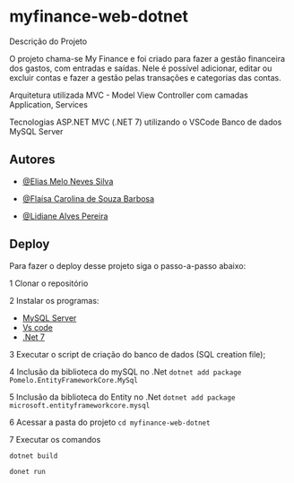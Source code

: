 # myfinance-web-dotnet
Descrição do Projeto

O projeto chama-se My Finance e foi criado para fazer a gestão financeira dos gastos, com entradas e saídas.
Nele é possível adicionar, editar ou excluir contas e fazer a gestão pelas transações e categorias das contas.

Arquitetura utilizada
MVC - Model View Controller com camadas Application, Services 

Tecnologias
ASP.NET MVC (.NET 7) utilizando o VSCode
Banco de dados MySQL Server	
## Autores

- [@Elias Melo Neves Silva](https://www.github.com/lollerrmns)

- [@Flaísa Carolina de Souza Barbosa](https://www.github.com/Flaisa)

- [@Lidiane Alves Pereira](https://www.github.com/LidianeAlves)


## Deploy

Para fazer o deploy desse projeto siga o passo-a-passo abaixo:


1 Clonar o repositório 

2 Instalar os programas: 
- [MySQL Server](https://www.mysql.com/downloads/)
- [Vs code](https://code.visualstudio.com/download)
- [.Net 7](https://dotnet.microsoft.com/pt-br/download)

3 Executar o script de criação do banco de dados (SQL creation file);

4 Inclusão da biblioteca do mySQL no .Net 
    ```dotnet add package Pomelo.EntityFrameworkCore.MySql```

5 Inclusão da biblioteca do Entity no .Net
     ```dotnet add package microsoft.entityframeworkcore.mysql```

6 Acessar a pasta do projeto 
    ```cd myfinance-web-dotnet```
    
7 Executar os comandos 

```dotnet build```

```donet run```



